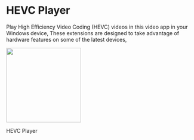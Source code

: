 # HEVC Player
Play High Efficiency Video Coding (HEVC) videos in this video app in your Windows device, These extensions are designed to take advantage of hardware features on some of the latest devices,

<a href="https://apps.microsoft.com/detail/9PLNLCDXMG9T?launch=true
	&mode=mini">
	<img src="https://get.microsoft.com/images/en-us%20dark.svg" width="200"/>
</a>

 HEVC Player
